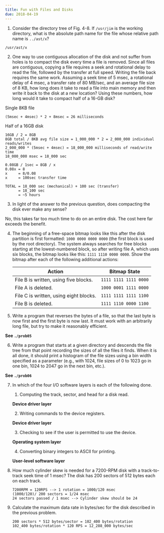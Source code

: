 ```yaml
---
title: Fun with Files and Disks
due: 2018-04-19
---
```


1.  Consider the directory tree of Fig. 4-8. If `/usr/jim` is the working
    directory, what is the absolute path name for the file whose relative path
    name is `../ast/x`?

`/usr/ast/x`

2.  One way to use contiguous allocation of the disk and not suffer from holes
    is to compact the disk every time a file is removed. Since all files are
    contiguous, copying a file requires a seek and rotational delay to read the
    file, followed by the transfer at full speed. Writing the file back requires
    the same work. Assuming a seek time of 5 msec, a rotational delay of 4 msec,
    a transfer rate of 80 MB/sec, and an average file size of 8 KB, how long
    does it take to read a file into main memory and then write it back to the
    disk at a new location? Using these numbers, how long would it take to
    compact half of a 16-GB disk?

Single 8KB file

```
(5msec + 4msec) * 2 + 8msec = 26 milliseconds
```

Half of a 16GB disk

```
16GB / 2 = 8GB
8GB total / 8KB avg file size = 1_000_000 * 2 = 2_000_000 individual reads/writes
2_000_000 * (5msec + 4msec) = 18_000_000 milliseconds of read/write time
18_000_000 msec = 18_000 sec

0.08GB / 1sec = 8GB / x
0.08x = 8
x     = 8/0.08
x     = 100sec transfer time

TOTAL = 18_000 sec (mechanical) + 100 sec (transfer)
      = 18_100 sec
      = ~5 hours
```

3.  In light of the answer to the previous question, does compacting the disk
    ever make any sense?

No, this takes far too much time to do on an entire disk. The cost here far
exceeds the benefit.

4.  The beginning of a free-space bitmap looks like this after the disk
    partition is first formatted: `1000 0000 0000 0000` (the first block is used
    by the root directory). The system always searches for free blocks starting
    at the lowest-numbered block, so after writing file A, which uses six
    blocks, the bitmap looks like this: `1111 1110 0000 0000`. Show the bitmap
    after each of the following additional actions:

    | Action                                 | Bitmap State          |
    | -------------------------------------- | --------------------- |
    | File B is written, using five blocks.  | `1111 1111 1111 0000` |
    | File A is deleted.                     | `1000 0001 1111 0000` |
    | File C is written, using eight blocks. | `1111 1111 1111 1100` |
    | File B is deleted.                     | `1111 1110 0000 1100` |

5.  Write a program that reverses the bytes of a file, so that the last byte is
    now first and the first byte is now last. It must work with an arbitrarily
    long file, but try to make it reasonably efficient.

**See `./prob05`**

6.  Write a program that starts at a given directory and descends the file tree
    from that point recording the sizes of all the files it finds. When it is
    all done, it should print a histogram of the file sizes using a bin width
    specified as a parameter (e.g., with 1024, file sizes of 0 to 1023 go in one
    bin, 1024 to 2047 go in the next bin, etc.).

**See `./prob06`**

7.  In which of the four I/O software layers is each of the following done.

    1.  Computing the track, sector, and head for a disk read.

    **Device driver layer**

    2.  Writing commands to the device registers.

    **Device driver layer**

    3.  Checking to see if the user is permitted to use the device.

    **Operating system layer**

    4.  Converting binary integers to ASCII for printing.

    **User-level software layer**

8.  How much cylinder skew is needed for a 7200-RPM disk with a track-to-track
    seek time of 1 msec? The disk has 200 sectors of 512 bytes each on each
    track.

        7200RPM = 120RPS --> 1 rotation = 1000/120 msec
        (1000/120)/ 200 sectors = 1/24 msec
        24 sectors passed / 1 msec --> Cylinder skew should be 24

9.  Calculate the maximum data rate in bytes/sec for the disk described in the
    previous problem.

        200 sectors * 512 bytes/sector = 102_400 bytes/rotation
        102_400 bytes/rotation * 120 RPS = 12_288_000 bytes/sec


